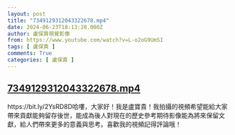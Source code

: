 ```yaml
---
layout: post
title: "7349129312043322678.mp4"
date: 2024-06-23T18:13:28.000Z
author: 盧保貴視覺影像
from: https://www.youtube.com/watch?v=L-o2oG9UmSI
tags: [ 盧保貴 ]
comments: True
categories: [ 盧保貴 ]
---
```

<!--1719166408000-->
[7349129312043322678.mp4](https://www.youtube.com/watch?v=L-o2oG9UmSI)
------

<div>
https://bit.ly/2YsRD8D哈嘍，大家好！我是盧寶貴！我拍攝的視頻希望能給大家帶來貢獻能夠留存後世，能成為後人對現在的歷史參考期待影像能為將來保留文獻，給人們帶來更多的意義與思考。喜歡我的視頻記得評論哦！
</div>
